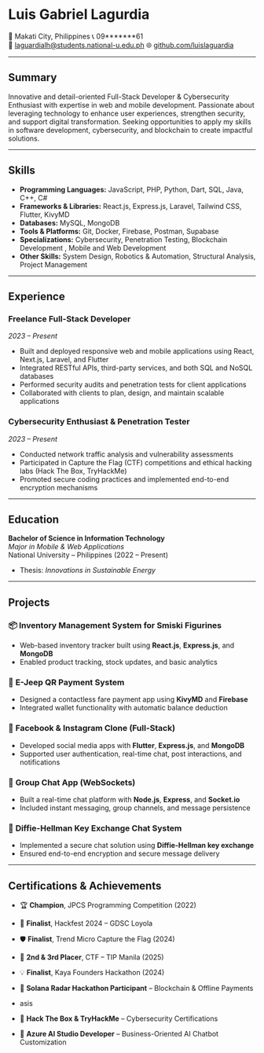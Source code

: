 # **Luis Gabriel Lagurdia**  
📍 Makati City, Philippines
📞 09*******61  
📧 laguardialh@students.national-u.edu.ph 
🌐 [github.com/luislaguardia](https://github.com/luislaguardia)

---

## **Summary**  
Innovative and detail-oriented Full-Stack Developer & Cybersecurity Enthusiast with expertise in web and mobile development. Passionate about leveraging technology to enhance user experiences, strengthen security, and support digital transformation. Seeking opportunities to apply my skills in software development, cybersecurity, and blockchain to create impactful solutions.

---

## **Skills**

- **Programming Languages:** JavaScript, PHP, Python, Dart, SQL, Java, C++, C#  
- **Frameworks & Libraries:** React.js, Express.js, Laravel, Tailwind CSS, Flutter, KivyMD  
- **Databases:** MySQL, MongoDB  
- **Tools & Platforms:** Git, Docker, Firebase, Postman, Supabase  
- **Specializations:** Cybersecurity, Penetration Testing, Blockchain Development  , Mobile and Web Development
- **Other Skills:** System Design, Robotics & Automation, Structural Analysis, Project Management  

---

## **Experience**

### **Freelance Full-Stack Developer**  
*2023 – Present*  
- Built and deployed responsive web and mobile applications using React, Next.js, Laravel, and Flutter  
- Integrated RESTful APIs, third-party services, and both SQL and NoSQL databases  
- Performed security audits and penetration tests for client applications  
- Collaborated with clients to plan, design, and maintain scalable applications  

### **Cybersecurity Enthusiast & Penetration Tester**  
*2023 – Present*  
- Conducted network traffic analysis and vulnerability assessments  
- Participated in Capture the Flag (CTF) competitions and ethical hacking labs (Hack The Box, TryHackMe)  
- Promoted secure coding practices and implemented end-to-end encryption mechanisms  

---

## **Education**

**Bachelor of Science in Information Technology**  
*Major in Mobile & Web Applications*  
National University – Philippines (2022 – Present)  
- Thesis: *Innovations in Sustainable Energy*

---

## **Projects**

### 📦 **Inventory Management System for Smiski Figurines**  
- Web-based inventory tracker built using **React.js**, **Express.js**, and **MongoDB**  
- Enabled product tracking, stock updates, and basic analytics  

### 🚎 **E-Jeep QR Payment System**  
- Designed a contactless fare payment app using **KivyMD** and **Firebase**  
- Integrated wallet functionality with automatic balance deduction  

### 📱 **Facebook & Instagram Clone (Full-Stack)**  
- Developed social media apps with **Flutter**, **Express.js**, and **MongoDB**  
- Supported user authentication, real-time chat, post interactions, and notifications  

### 💬 **Group Chat App (WebSockets)**  
- Built a real-time chat platform with **Node.js**, **Express**, and **Socket.io**  
- Included instant messaging, group channels, and message persistence  

### 🔐 **Diffie-Hellman Key Exchange Chat System**  
- Implemented a secure chat solution using **Diffie-Hellman key exchange**  
- Ensured end-to-end encryption and secure message delivery  

---

## **Certifications & Achievements**

- 🏆 **Champion**, JPCS Programming Competition (2022)  
- 🚀 **Finalist**, Hackfest 2024 – GDSC Loyola  
- 🛡️ **Finalist**, Trend Micro Capture the Flag (2024)  
- 🥈 **2nd & 3rd Placer**, CTF – TIP Manila (2025)  
- 💡 **Finalist**, Kaya Founders Hackathon (2024)  
- 🔗 **Solana Radar Hackathon Participant** – Blockchain & Offline Payments

- asis
- 🧠 **Hack The Box & TryHackMe** – Cybersecurity Certifications  
- 🤖 **Azure AI Studio Developer** – Business-Oriented AI Chatbot Customization  
